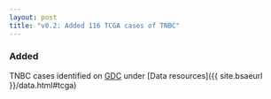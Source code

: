 ```yaml
---
layout: post
title: "v0.2: Added 116 TCGA cases of TNBC"
---
```


### Added

TNBC cases identified on [GDC](https://portal.gdc.cancer.gov/) under
[Data resources]({{ site.bsaeurl }}/data.html#tcga)
